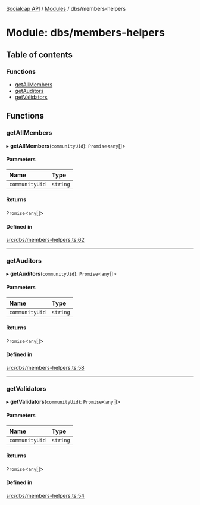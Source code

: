 [Socialcap API](../README.md) / [Modules](../modules.md) / dbs/members-helpers

# Module: dbs/members-helpers

## Table of contents

### Functions

- [getAllMembers](dbs_members_helpers.md#getallmembers)
- [getAuditors](dbs_members_helpers.md#getauditors)
- [getValidators](dbs_members_helpers.md#getvalidators)

## Functions

### getAllMembers

▸ **getAllMembers**(`communityUid`): `Promise`\<`any`[]\>

#### Parameters

| Name | Type |
| :------ | :------ |
| `communityUid` | `string` |

#### Returns

`Promise`\<`any`[]\>

#### Defined in

[src/dbs/members-helpers.ts:62](https://github.com/Identicon-Dao/socialcap-services/blob/50fabe6c/src/dbs/members-helpers.ts#L62)

___

### getAuditors

▸ **getAuditors**(`communityUid`): `Promise`\<`any`[]\>

#### Parameters

| Name | Type |
| :------ | :------ |
| `communityUid` | `string` |

#### Returns

`Promise`\<`any`[]\>

#### Defined in

[src/dbs/members-helpers.ts:58](https://github.com/Identicon-Dao/socialcap-services/blob/50fabe6c/src/dbs/members-helpers.ts#L58)

___

### getValidators

▸ **getValidators**(`communityUid`): `Promise`\<`any`[]\>

#### Parameters

| Name | Type |
| :------ | :------ |
| `communityUid` | `string` |

#### Returns

`Promise`\<`any`[]\>

#### Defined in

[src/dbs/members-helpers.ts:54](https://github.com/Identicon-Dao/socialcap-services/blob/50fabe6c/src/dbs/members-helpers.ts#L54)
